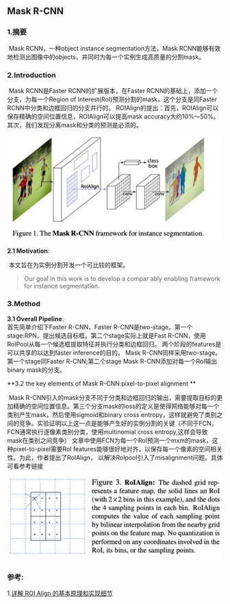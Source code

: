 ## Mask R-CNN

### 1.摘要

​	Mask RCNN，一种object instance segmentation方法，Mask RCNN能够有效地检测出图像中的objects，并同时为每一个实例生成高质量的分割mask。

### 2.Introduction  

​	Mask RCNN是Faster RCNN的扩展版本，在Faster RCNN的基础上，添加一个分支，为每一个Region of Interest(RoI)预测分割的mask，这个分支是同Faster RCNN中分类和边框回归的分支并行的。
​	ROIAlign的提出：首先，ROIAlign可以保存精确的空间位置信息，ROIAlign可以提高mask accuracy大约10%～50%。其次，我们发现分离mask和分类的预测是必须的。

![imgs](https://github.com/FanShuixing/DeepLearning/blob/master/Paper_Reading/imgs/mrcnn1.png) 

**2.1 Motivation**:  

​	本文旨在为实例分割开发一个可比较的框架。

> Our goal in this work is to develop a compar ably enabling framework for instance segmentation.

### 3.Method  

**3.1 Overall Pipeline**:  
	首先简单介绍下Faster R-CNN，Faster R-CNN是two-stage。第一个stage:RPN，提出候选目标框。第二个stage实际上就是Fast R-CNN，使用RoIPool从每一个候选框提取特征并执行分类和边框回归。 两个阶段的features是可以共享的以达到faster inference的目的。
	Mask R-CNN同样采用two-stage。第一个stage同Faster R-CNN;第二个stage Mask R-CNN添加对每一个RoI输出binary mask的分支。

**3.2 the key elements of Mask R-CNN:pixel-to-pixel alignment **

​		Mask R-CNN引入的mask分支不同于分类和边框回归的输出，需要提取目标的更加精确的空间位置信息。第三个分支mask的loss的定义是使得网络能够对每一个类别产生mask，然后使用sigmoid和binary cross entropy，这样就避免了类别之间的竞争。实验证明以上这一点是能够产生好的实例分割的关键（不同于FCN，FCN通常执行逐像素类别分类，使用multinomial cross entropy,这样会导致mask在类别之间竞争）
​		文章中使用FCN为每一个RoI预测一个mxm的mask，这种pixel-to-pixel需要RoI features能够很好地对齐，以保存每一个像素的空间相关性。为此，作者提出了RoIAlign， 以解决RoIpool引入了misalignment问题。具体可看参考链接
![RoIAlign](https://github.com/FanShuixing/DeepLearning/blob/master/Paper_Reading/imgs/mrcnn2.png)


### 参考:

1.[详解 ROI Align 的基本原理和实现细节](http://blog.leanote.com/post/afanti.deng@gmail.com/b5f4f526490b)



